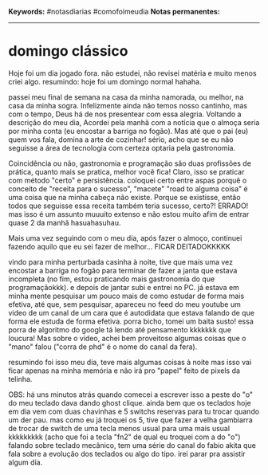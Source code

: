 
**Keywords:** #notasdiarias #comofoimeudia 
**Notas permanentes:**
_ _ __
# domingo clássico

Hoje foi um dia jogado fora. não estudei, não revisei matéria e muito menos criei algo. resumindo: hoje foi um domingo normal hahaha.

passei meu final de semana na casa da minha namorada, ou melhor, na casa da minha sogra. Infelizmente ainda não temos nosso cantinho, mas com o tempo, Deus há de nos presentear com essa alegria. 
Voltando a descrição do meu dia, Acordei pela manhã com a notícia que o almoça seria por minha conta (eu encostar a barriga no fogão). Mas até que o pai (eu) quem vos fala, domina a arte de cozinhar! sério, acho que se eu não seguisse a área de tecnologia com certeza optaria pela gastronomia. 

Coincidência ou não, gastronomia e programação são duas profissões de prática, quanto mais se pratica, melhor você fica! Claro, isso se praticar com método "certo" e persistência. coloquei certo entre aspas porquê o conceito de "receita para o sucesso", "macete" "road to alguma coisa" é uma coisa que na minha cabeça não existe. Porque se existisse, então todos que seguisse essa receita também teria sucesso, certo?! ERRADO! mas isso é um assunto muuuito extenso e não estou muito afim de entrar quase 2 da manhã hasuahasuhau.

Mais uma vez seguindo com o meu dia, após fazer o almoço, continuei fazendo aquilo que eu sei fazer de melhor... FICAR DEITADOKKKKK 

vindo para minha perturbada casinha à noite, tive que mais uma vez encostar a barriga no fogão para terminar de fazer a janta que estava incompleta (no fim, estou praticando mais gastronomia do que programaçãokkk). e depois de jantar subi e entrei no PC. já estava em minha mente pesquisar um pouco mais de como estudar de forma mais efetiva, até que, sem pesquisar, apareceu no feed do meu youtube um video de um canal de um cara que é autodidata que estava falando de que forma ele estuda de forma efetiva. porra bicho, tomei um baita susto! essa porra de algoritmo do google tá lendo até pensamento kkkkkkk que loucura! 
Mas sobre o video, achei bem proveitoso algumas coisas que o "mano" falou ("corra de phd" é o nome do canal da fera).

resumindo foi isso meu dia, teve mais algumas coisas à noite mas isso vai ficar apenas na minha memória e não irá pro "papel" feito de pixels da telinha.

OBS: há uns minutos atrás quando comecei a escrever isso a peste do "o" do meu teclado dava dando ghost clique. ainda bem que os teclados hoje em dia vem com duas chavinhas e 5 switchs reservas para tu trocar quando um der pau. mas como eu já troquei os 5, tive que fazer a velha gambiarra de trocar de switch de uma tecla menos usual para uma mais usual kkkkkkkkk (acho que foi a tecla "fn2" de qual eu troquei com a do "o") 
falando sobre teclado mecânico, tem uma série do canal do fabio akita que fala sobre a evolução dos teclados ou algo do tipo. irei parar pra assistir algum dia.

